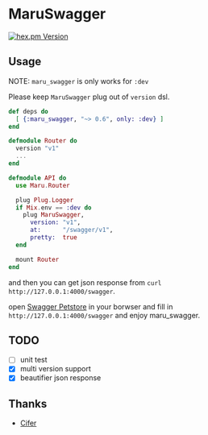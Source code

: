 MaruSwagger
===========

[![hex.pm Version](https://img.shields.io/hexpm/v/maru_swagger.svg)](https://hex.pm/packages/maru_swagger)

## Usage

NOTE: `maru_swagger` is only works for `:dev`

Please keep `MaruSwagger` plug out of `version` dsl.

```elixir
def deps do
  [ {:maru_swagger, "~> 0.6", only: :dev} ]
end

defmodule Router do
  version "v1"
  ...
end

defmodule API do
  use Maru.Router

  plug Plug.Logger
  if Mix.env == :dev do
    plug MaruSwagger,
      version: "v1",
      at:      "/swagger/v1",
      pretty:  true
  end

  mount Router
end
```

and then you can get json response from `curl http://127.0.0.1:4000/swagger`.

open [Swagger Petstore](http://petstore.swagger.io) in your borwser and fill in `http://127.0.0.1:4000/swagger` and enjoy maru_swagger.


## TODO
- [ ] unit test
- [x] multi version support
- [x] beautifier json response

## Thanks

* [Cifer](https://github.com/Cifer-Y)
